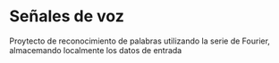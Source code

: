 # Señales de voz 
Proytecto de reconocimiento de palabras utilizando la serie de Fourier, almacemando localmente los datos de entrada
